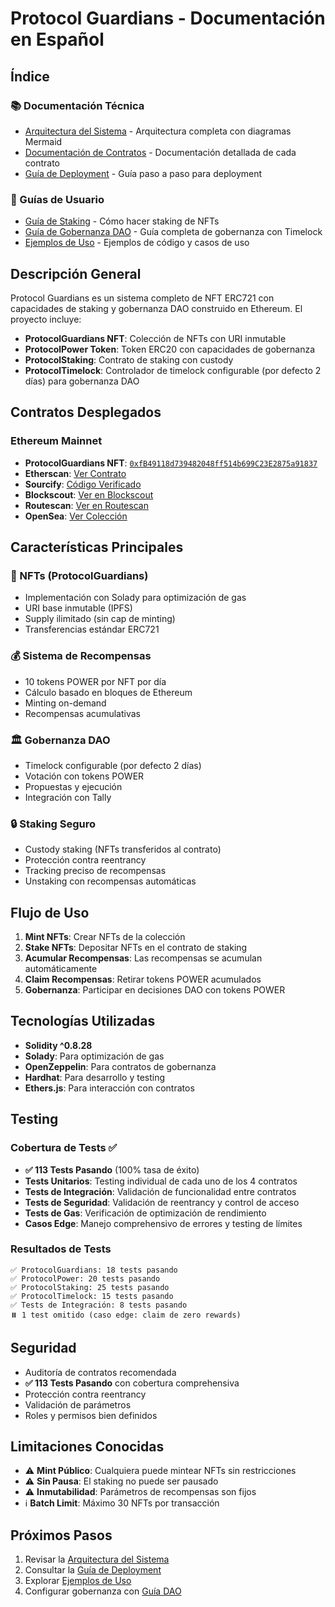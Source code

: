 # Protocol Guardians - Documentación en Español

## Índice

### 📚 Documentación Técnica
- [Arquitectura del Sistema](./arquitectura.md) - Arquitectura completa con diagramas Mermaid
- [Documentación de Contratos](./contratos.md) - Documentación detallada de cada contrato
- [Guía de Deployment](./deployment.md) - Guía paso a paso para deployment

### 👥 Guías de Usuario
- [Guía de Staking](./staking-guide.md) - Cómo hacer staking de NFTs
- [Guía de Gobernanza DAO](./dao-guide.md) - Guía completa de gobernanza con Timelock
- [Ejemplos de Uso](./ejemplos.md) - Ejemplos de código y casos de uso

## Descripción General

Protocol Guardians es un sistema completo de NFT ERC721 con capacidades de staking y gobernanza DAO construido en Ethereum. El proyecto incluye:

- **ProtocolGuardians NFT**: Colección de NFTs con URI inmutable
- **ProtocolPower Token**: Token ERC20 con capacidades de gobernanza
- **ProtocolStaking**: Contrato de staking con custody
- **ProtocolTimelock**: Controlador de timelock configurable (por defecto 2 días) para gobernanza DAO

## Contratos Desplegados

### Ethereum Mainnet
- **ProtocolGuardians NFT**: [`0xfB49118d739482048ff514b699C23E2875a91837`](https://etherscan.io/address/0xfB49118d739482048ff514b699C23E2875a91837)
- **Etherscan**: [Ver Contrato](https://etherscan.io/address/0xfB49118d739482048ff514b699C23E2875a91837)
- **Sourcify**: [Código Verificado](https://repo.sourcify.dev/1/0xfB49118d739482048ff514b699C23E2875a91837/)
- **Blockscout**: [Ver en Blockscout](https://eth.blockscout.com/address/0xfB49118d739482048ff514b699C23E2875a91837?tab=contract)
- **Routescan**: [Ver en Routescan](https://routescan.io/address/0xfB49118d739482048ff514b699C23E2875a91837/contract/1/code)
- **OpenSea**: [Ver Colección](https://opensea.io/collection/protocol-guardians)

## Características Principales

### 🎨 NFTs (ProtocolGuardians)
- Implementación con Solady para optimización de gas
- URI base inmutable (IPFS)
- Supply ilimitado (sin cap de minting)
- Transferencias estándar ERC721

### 💰 Sistema de Recompensas
- 10 tokens POWER por NFT por día
- Cálculo basado en bloques de Ethereum
- Minting on-demand
- Recompensas acumulativas

### 🏛️ Gobernanza DAO
- Timelock configurable (por defecto 2 días)
- Votación con tokens POWER
- Propuestas y ejecución
- Integración con Tally

### 🔒 Staking Seguro
- Custody staking (NFTs transferidos al contrato)
- Protección contra reentrancy
- Tracking preciso de recompensas
- Unstaking con recompensas automáticas

## Flujo de Uso

1. **Mint NFTs**: Crear NFTs de la colección
2. **Stake NFTs**: Depositar NFTs en el contrato de staking
3. **Acumular Recompensas**: Las recompensas se acumulan automáticamente
4. **Claim Recompensas**: Retirar tokens POWER acumulados
5. **Gobernanza**: Participar en decisiones DAO con tokens POWER

## Tecnologías Utilizadas

- **Solidity ^0.8.28**
- **Solady**: Para optimización de gas
- **OpenZeppelin**: Para contratos de gobernanza
- **Hardhat**: Para desarrollo y testing
- **Ethers.js**: Para interacción con contratos

## Testing

### Cobertura de Tests ✅
- **✅ 113 Tests Pasando** (100% tasa de éxito)
- **Tests Unitarios**: Testing individual de cada uno de los 4 contratos
- **Tests de Integración**: Validación de funcionalidad entre contratos
- **Tests de Seguridad**: Validación de reentrancy y control de acceso
- **Tests de Gas**: Verificación de optimización de rendimiento
- **Casos Edge**: Manejo comprehensivo de errores y testing de límites

### Resultados de Tests
```
✅ ProtocolGuardians: 18 tests pasando
✅ ProtocolPower: 20 tests pasando  
✅ ProtocolStaking: 25 tests pasando
✅ ProtocolTimelock: 15 tests pasando
✅ Tests de Integración: 8 tests pasando
⏸️ 1 test omitido (caso edge: claim de zero rewards)
```

## Seguridad

- Auditoría de contratos recomendada
- **✅ 113 Tests Pasando** con cobertura comprehensiva
- Protección contra reentrancy
- Validación de parámetros
- Roles y permisos bien definidos

## Limitaciones Conocidas

- ⚠️ **Mint Público**: Cualquiera puede mintear NFTs sin restricciones
- ⚠️ **Sin Pausa**: El staking no puede ser pausado
- ⚠️ **Inmutabilidad**: Parámetros de recompensas son fijos
- ℹ️ **Batch Limit**: Máximo 30 NFTs por transacción

## Próximos Pasos

1. Revisar la [Arquitectura del Sistema](./arquitectura.md)
2. Consultar la [Guía de Deployment](./deployment.md)
3. Explorar [Ejemplos de Uso](./ejemplos.md)
4. Configurar gobernanza con [Guía DAO](./dao-guide.md)
